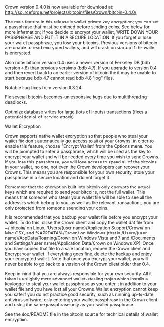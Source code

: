 Crown version 0.4.0 is now available for download at:
http://sourceforge.net/projects/bitcoin/files/Crown/bitcoin-0.4.0/

The main feature in this release is wallet private key encryption;
you can set a passphrase that must be entered before sending coins.
See below for more information; if you decide to encrypt your wallet,
WRITE DOWN YOUR PASSPHRASE AND PUT IT IN A SECURE LOCATION. If you
forget or lose your wallet passphrase, you lose your bitcoins.
Previous versions of bitcoin are unable to read encrypted wallets,
and will crash on startup if the wallet is encrypted.

Also note: bitcoin version 0.4 uses a newer version of Berkeley DB
(bdb version 4.8) than previous versions (bdb 4.7). If you upgrade
to version 0.4 and then revert back to an earlier version of bitcoin
the it may be unable to start because bdb 4.7 cannot read bdb 4.8
"log" files.


Notable bug fixes from version 0.3.24:

Fix several bitcoin-becomes-unresponsive bugs due to multithreading
deadlocks.

Optimize database writes for large (lots of inputs) transactions
(fixes a potential denial-of-service attack)


Wallet Encryption

Crown supports native wallet encryption so that people who steal your
wallet file don't automatically get access to all of your Crowns.
In order to enable this feature, choose "Encrypt Wallet" from the
Options menu.  You will be prompted to enter a passphrase, which
will be used as the key to encrypt your wallet and will be needed
every time you wish to send Crowns.  If you lose this passphrase,
you will lose access to spend all of the bitcoins in your wallet,
no one, not even the Crown developers can recover your Crowns.
This means you are responsible for your own security, store your
passphrase in a secure location and do not forget it.

Remember that the encryption built into bitcoin only encrypts the
actual keys which are required to send your bitcoins, not the full
wallet.  This means that someone who steals your wallet file will
be able to see all the addresses which belong to you, as well as the
relevant transactions, you are only protected from someone spending
your coins.

It is recommended that you backup your wallet file before you
encrypt your wallet.  To do this, close the Crown client and
copy the wallet.dat file from ~/.bitcoin/ on Linux, /Users/(user
name)/Application Support/Crown/ on Mac OSX, and %APPDATA%/Crown/
on Windows (that is /Users/(user name)/AppData/Roaming/Crown on
Windows Vista and 7 and /Documents and Settings/(user name)/Application
Data/Crown on Windows XP).  Once you have copied that file to a
safe location, reopen the Crown client and Encrypt your wallet.
If everything goes fine, delete the backup and enjoy your encrypted
wallet.  Note that once you encrypt your wallet, you will never be
able to go back to a version of the Crown client older than 0.4.

Keep in mind that you are always responsible for your own security.
All it takes is a slightly more advanced wallet-stealing trojan which
installs a keylogger to steal your wallet passphrase as you enter it
in addition to your wallet file and you have lost all your Crowns.
Wallet encryption cannot keep you safe if you do not practice
good security, such as running up-to-date antivirus software, only
entering your wallet passphrase in the Crown client and using the
same passphrase only as your wallet passphrase.

See the doc/README file in the bitcoin source for technical details
of wallet encryption.
